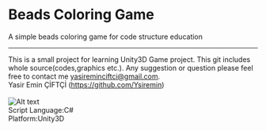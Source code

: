 Beads Coloring Game
===========

A simple beads coloring game for code structure education
<br><hr>
This is a small project for learning Unity3D Game project. This git includes whole source(codes,graphics etc.).
Any suggestion or question please feel free to contact me yasireminciftci@gmail.com.<br>
Yasir Emin ÇİFTÇİ (<a href="https://github.com/Ysiremin">https://github.com/Ysiremin</a>)<br>
<br>
![Alt text](https://i.hizliresim.com/k1idm6o.PNG "In-Game Screenshot")
<br>
Script Language:C#<br>
Platform:Unity3D<br>

